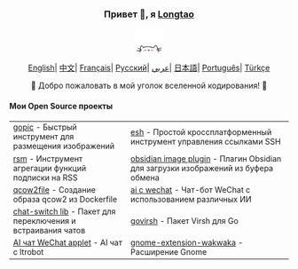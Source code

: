 <div align="center">
    <h3>Привет 👋, я <a href="https://longtao.fun">Longtao</a></h3>
 <p align="center">
        <a href="https://longtao.fun">
            <img src="cat.webp" width="50"/>
        </a>
    </p>
    <p align="center">
        <a href="https://github.com/eust-w/eust-w/blob/main/README.md"><span>English</span></a>|
        <a href="https://github.com/eust-w/eust-w/blob/main/README_CN.md"><span>中文</span></a>|
        <a href="https://github.com/eust-w/eust-w/blob/main/README_FR.md"><span>Français</span></a>|
        <a href="https://github.com/eust-w/eust-w/blob/main/README_RU.md"><span>Русский</span></a>|
        <a href="https://github.com/eust-w/eust-w/blob/main/README_AR.md"><span>عربي</span></a>|
        <a href="https://github.com/eust-w/eust-w/blob/main/README_JP.md"><span>日本語</span></a>|
        <a href="https://github.com/eust-w/eust-w/blob/main/README_PTBR.md"><span>Português</span></a>|
        <a href="https://github.com/eust-w/eust-w/blob/main/README_TR.md"><span>Türkçe</span></a>
    </p>
    <p>🌟 Добро пожаловать в мой уголок вселенной кодирования! 🌟</p>
    <h4 align="left">Мои Open Source проекты</h4>
    <table align="center">
        <tr>
            <td><a href="https://github.com/eust-w/gopic">gopic</a> - Быстрый инструмент для размещения изображений</td>
            <td><a href="https://github.com/eust-w/esh">esh</a> - Простой кроссплатформенный инструмент управления ссылками SSH</td>
        </tr>
        <tr>
            <td><a href="https://github.com/eust-w/rsm">rsm</a> - Инструмент агрегации функций подписки на RSS</td>
            <td><a href="https://github.com/eust-w/obsidian-image-auto-upload">obsidian image plugin</a> - Плагин Obsidian для загрузки изображений из буфера обмена</td>
        </tr>
        <tr>
            <td><a href="https://github.com/eust-w/qcow2file">qcow2file</a> - Создание образа qcow2 из Dockerfile</td>
            <td><a href="https://github.com/eust-w/aiPlatform">ai с wechat</a> - Чат-бот WeChat с использованием различных ИИ</td>
        </tr>
        <tr>
            <td><a href="https://github.com/eust-w/openai-chat-switch">chat-switch lib</a> - Пакет для переключения и встраивания чатов</td>
            <td><a href="https://github.com/eust-w/govirsh">govirsh</a> - Пакет Virsh для Go</td>
        </tr>
        <tr>
            <td><a href="https://github.com/eust-w/ltrobot-mimiwechat">AI чат WeChat applet</a> - AI чат с ltrobot</td>
            <td><a href="https://github.com/eust-w/gnome-extension-wakwaka">gnome-extension-wakwaka</a> - Расширение Gnome</td>
        </tr>
    </table>
</div>
